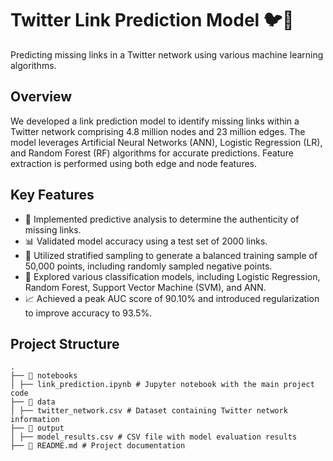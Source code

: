 # Twitter Link Prediction Model 🐦🔗

Predicting missing links in a Twitter network using various machine learning algorithms.

## Overview

We developed a link prediction model to identify missing links within a Twitter network comprising 4.8 million nodes and 23 million edges. The model leverages Artificial Neural Networks (ANN), Logistic Regression (LR), and Random Forest (RF) algorithms for accurate predictions. Feature extraction is performed using both edge and node features.

## Key Features

- 🚀 Implemented predictive analysis to determine the authenticity of missing links.
- 📊 Validated model accuracy using a test set of 2000 links.
- 🎯 Utilized stratified sampling to generate a balanced training sample of 50,000 points, including randomly sampled negative points.
- 🧠 Explored various classification models, including Logistic Regression, Random Forest, Support Vector Machine (SVM), and ANN.
- 📈 Achieved a peak AUC score of 90.10% and introduced regularization to improve accuracy to 93.5%.

## Project Structure
```plaintext
.
├── 📔 notebooks
│ ├── link_prediction.ipynb # Jupyter notebook with the main project code
├── 📁 data
│ ├── twitter_network.csv # Dataset containing Twitter network information
├── 📂 output
│ ├── model_results.csv # CSV file with model evaluation results
├── 📄 README.md # Project documentation


